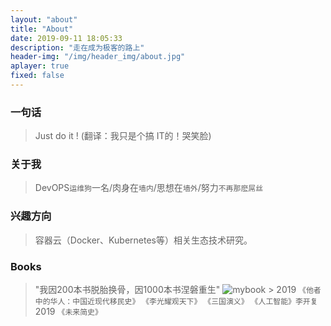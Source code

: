 ```yaml
---
layout: "about"
title: "About"
date: 2019-09-11 18:05:33
description: "走在成为极客的路上"
header-img: "/img/header_img/about.jpg"
aplayer: true
fixed: false
---
```


### 一句话

>Just do it !    (翻译：我只是个搞 IT的！哭笑脸)

### 关于我

>DevOPS`运维狗`一名/肉身在`墙内`/思想在`墙外`/努力`不再那麽屌丝`

### 兴趣方向

> 容器云（Docker、Kubernetes等）相关生态技术研究。

### Books
> "我因200本书脱胎换骨，因1000本书涅磐重生"
> ![mybook](/img/article/books.jpg)
> &gt; 2019 `《他者中的华人：中国近现代移民史》` `《李光耀观天下》` `《三国演义》`  `《人工智能》李开复`
> 2019 `《未来简史》`